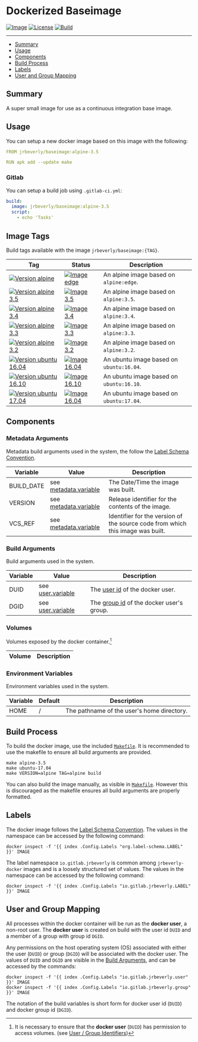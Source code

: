 # Dockerized Baseimage
[![Image][image-badge]][image-link]
[![License][license-badge]][license-link]
[![Build][build-badge]][build-link]

---

 * [Summary](#summary)
 * [Usage](#usage)
 * [Components](#components)
 * [Build Process](#build-process)
 * [Labels](#labels)
 * [User and Group Mapping](#user-and-group-mapping)

## Summary

A super small image for use as a continuous integration base image.

## Usage

You can setup a new docker image based on this image with the following:

```yaml
FROM jrbeverly/baseimage:alpine-3.5

RUN apk add --update make
```

### Gitlab

You can setup a build job using `.gitlab-ci.yml`:

```yaml
build:
  image: jrbeverly/baseimage:alpine-3.5
  script:
    - echo 'Tasks'
```

## Image Tags

Build tags available with the image `jrbeverly/baseimage:{TAG}`.

| Tag | Status | Description |
| --- | ------ | ----------- |
| [![Version alpine][edge-badge]][edge-link] | [![Image edge][edge-image-badge]][edge-link] | An alpine image based on `alpine:edge`. |
| [![Version alpine 3.5][3.5-badge]][3.5-link] | [![Image 3.5][3.5-image-badge]][3.5-link] | An alpine image based on `alpine:3.5`. |
| [![Version alpine 3.4][3.4-badge]][3.4-link] | [![Image 3.4][3.4-image-badge]][3.4-link] | An alpine image based on `alpine:3.4`. |
| [![Version alpine 3.3][3.3-badge]][3.3-link] | [![Image 3.3][3.3-image-badge]][3.3-link] | An alpine image based on `alpine:3.3`. |
| [![Version alpine 3.2][3.2-badge]][3.2-link] | [![Image 3.2][3.2-image-badge]][3.2-link] | An alpine image based on `alpine:3.2`. |
| [![Version ubuntu 16.04][16.04-badge]][16.04-link] | [![Image 16.04][16.04-image-badge]][16.04-link] | An ubuntu image based on `ubuntu:16.04`. |
| [![Version ubuntu 16.10][16.10-badge]][16.10-link] | [![Image 16.10][16.10-image-badge]][16.10-link] | An ubuntu image based on `ubuntu:16.10`. |
| [![Version ubuntu 17.04][17.04-badge]][17.04-link] | [![Image 16.04][17.04-image-badge]][17.04-link] | An ubuntu image based on `ubuntu:17.04`. |

## Components

### Metadata Arguments

Metadata build arguments used in the system, the follow the [Label Schema Convention](http://label-schema.org).

| Variable | Value | Description |
| -------- | ----- |------------ |
| BUILD_DATE | see [metadata.variable](build/Makefile.metadata.variable) | The Date/Time the image was built. |
| VERSION | see [metadata.variable](build/Makefile.metadata.variable) | Release identifier for the contents of the image. |
| VCS_REF | see [metadata.variable](build/Makefile.metadata.variable) | Identifier for the version of the source code from which this image was built. |

### Build Arguments

Build arguments used in the system.

| Variable | Value | Description |
| -------- | ------- |------------ |
| DUID | see [user.variable](build/Makefile.user.variable) | The [user id](http://www.linfo.org/uid.html) of the docker user. |
| DGID | see [user.variable](build/Makefile.user.variable) | The [group id](http://www.linfo.org/uid.html) of the docker user's group. |

### Volumes

Volumes exposed by the docker container.[^1]

| Volume | Description |
| ------ | ----------- |

### Environment Variables

Environment variables used in the system.

| Variable | Default | Description |
| -------- | ------- |------------ |
| HOME | / | The pathname of the user's home directory. |

## Build Process

To build the docker image, use the included [`Makefile`](Makefile). It is recommended to use the makefile to ensure all build arguments are provided.

```
make alpine-3.5
make ubuntu-17.04
make VERSION=alpine TAG=alpine build
```

You can also build the image manually, as visible in [`Makefile`](Makefile).  However this is discouraged as the makefile ensures all build arguments are properly formatted.

## Labels

The docker image follows the [Label Schema Convention](http://label-schema.org).  The values in the namespace can be accessed by the following command:

```console
docker inspect -f '{{ index .Config.Labels "org.label-schema.LABEL" }}' IMAGE
```

The label namespace `io.gitlab.jrbeverly` is common among `jrbeverly-docker` images and is a loosely structured set of values.  The values in the namespace can be accessed by the following command:

```console
docker inspect -f '{{ index .Config.Labels "io.gitlab.jrbeverly.LABEL" }}' IMAGE
```

## User and Group Mapping

All processes within the docker container will be run as the **docker user**, a non-root user.  The **docker user** is created on build with the user id `DUID` and a member of a group with group id `DGID`.  

Any permissions on the host operating system (OS) associated with either the user (`DUID`) or group (`DGID`) will be associated with the docker user.  The values of `DUID` and `DGID` are visible in the [Build Arguments](#build-arguments), and can be accessed by the commands:

```console
docker inspect -f '{{ index .Config.Labels "io.gitlab.jrbeverly.user" }}' IMAGE
docker inspect -f '{{ index .Config.Labels "io.gitlab.jrbeverly.group" }}' IMAGE
```

The notation of the build variables is short form for docker user id (`DUID`) and docker group id (`DGID`). 

[^1]: It is necessary to ensure that the **docker user** (`DUID`) has permission to access volumes. (see [User / Group Identifiers](#user-and-group-mapping))

[build-badge]: https://gitlab.com/jrbeverly-docker/docker-baseimage/badges/master/build.svg
[build-link]: https://gitlab.com/jrbeverly-docker/docker-baseimage/commits/master

[license-badge]: https://images.microbadger.com/badges/license/jrbeverly/baseimage.svg
[license-link]: https://microbadger.com/images/jrbeverly/baseimage "Get your own license badge on microbadger.com"

[image-badge]: https://img.shields.io/badge/alpine-_-orange.svg?maxAge=2592000
[image-link]: https://hub.docker.com/_/alpine/

[edge-badge]: https://images.microbadger.com/badges/version/jrbeverly/baseimage:alpine.svg
[edge-image-badge]: https://images.microbadger.com/badges/image/jrbeverly/baseimage:alpine.svg
[edge-link]: https://microbadger.com/images/jrbeverly/baseimage:alpine "Get your own version badge on microbadger.com"

[3.5-badge]: https://images.microbadger.com/badges/version/jrbeverly/baseimage:alpine-3.5.svg
[3.5-image-badge]: https://images.microbadger.com/badges/image/jrbeverly/baseimage:alpine-3.5.svg
[3.5-link]: https://microbadger.com/images/jrbeverly/baseimage:alpine-3.5 "Get your own version badge on microbadger.com"

[3.4-badge]: https://images.microbadger.com/badges/version/jrbeverly/baseimage:alpine-3.4.svg
[3.4-image-badge]: https://images.microbadger.com/badges/image/jrbeverly/baseimage:alpine-3.4.svg
[3.4-link]: https://microbadger.com/images/jrbeverly/baseimage:alpine-3.4 "Get your own version badge on microbadger.com"

[3.3-badge]: https://images.microbadger.com/badges/version/jrbeverly/baseimage:alpine-3.3.svg
[3.3-image-badge]: https://images.microbadger.com/badges/image/jrbeverly/baseimage:alpine-3.3.svg
[3.3-link]: https://microbadger.com/images/jrbeverly/baseimage:alpine-3.3 "Get your own version badge on microbadger.com"

[3.2-badge]: https://images.microbadger.com/badges/version/jrbeverly/baseimage:alpine-3.2.svg
[3.2-image-badge]: https://images.microbadger.com/badges/image/jrbeverly/baseimage:alpine-3.2.svg
[3.2-link]: https://microbadger.com/images/jrbeverly/baseimage:alpine-3.2 "Get your own version badge on microbadger.com"

[16.04-badge]: https://images.microbadger.com/badges/version/jrbeverly/baseimage:ubuntu-16.04.svg
[16.04-image-badge]: https://images.microbadger.com/badges/image/jrbeverly/baseimage:ubuntu-16.04.svg
[16.04-link]: https://microbadger.com/images/jrbeverly/baseimage:ubuntu-16.04 "Get your own version badge on microbadger.com"

[16.10-badge]: https://images.microbadger.com/badges/version/jrbeverly/baseimage:ubuntu-16.10.svg
[16.10-image-badge]: https://images.microbadger.com/badges/image/jrbeverly/baseimage:ubuntu-16.10.svg
[16.10-link]: https://microbadger.com/images/jrbeverly/baseimage:ubuntu-16.10 "Get your own version badge on microbadger.com"

[17.04-badge]: https://images.microbadger.com/badges/version/jrbeverly/baseimage:ubuntu-17.04.svg
[17.04-image-badge]: https://images.microbadger.com/badges/image/jrbeverly/baseimage:ubuntu-17.04.svg
[17.04-link]: https://microbadger.com/images/jrbeverly/baseimage:ubuntu-17.04 "Get your own version badge on microbadger.com"